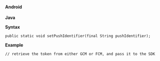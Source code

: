 #### Android

**Java**

**Syntax**

```
public static void setPushIdentifier(final String pushIdentifier);
```

**Example**
```
// retrieve the token from either GCM or FCM, and pass it to the SDK
```